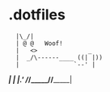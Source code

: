 .dotfiles
=========
      |\_/|                  
      | @ @   Woof! 
      |   <>              _  
      |  _/\------____ ((| |))
      |               `--' |   
  ____|_       ___|   |___.' 
 /_/_____/____/_______| 
